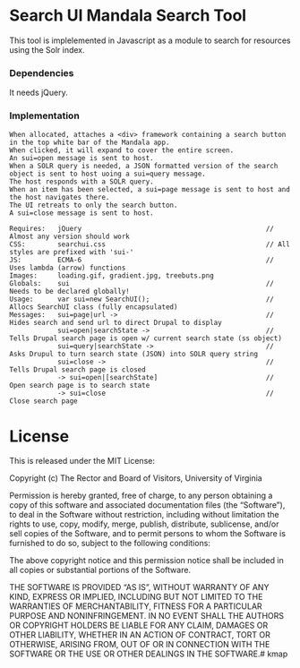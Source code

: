 # Search UI Mandala Search Tool 
This tool is implelemented in Javascript as a module to search for resources using 
the Solr index. 

### Dependencies 

It needs jQuery. 

### Implementation

	When allocated, attaches a <div> framework containing a search button in the top white bar of the Mandala app.
	When clicked, it will expand to cover the entire screen. 
	An sui=open message is sent to host.
	When a SOLR query is needed, a JSON formatted version of the search object is sent to host uoing a sui=query message.
	The host responds with a SOLR query.
	When an item has been selected, a sui=page message is sent to host and the host navigates there.
	The UI retreats to only the search button.
	A sui=close message is sent to host.

	Requires: 	jQuery 												// Almost any version should work
	CSS:		searchui.css										// All styles are prefixed with 'sui-'
	JS:			ECMA-6												// Uses lambda (arrow) functions
	Images:		loading.gif, gradient.jpg, treebuts.png
	Globals:	sui													// Needs to be declared globally!
	Usage: 		var sui=new SearchUI();								// Allocs SearchUI class (fully encapsulated)							
	Messages: 	sui=page|url ->										// Hides search and send url to direct Drupal to display
				sui=open|searchState ->								// Tells Drupal search page is open w/ current search state (ss object)
				sui=query|searchState ->							// Asks Drupul to turn search state (JSON) into SOLR query string
				sui=close ->										// Tells Drupal search page is closed
				-> sui=open|[searchState] 							// Open search page is to search state
				-> sui=close										// Close search page 
			

License
=====

This is released under the MIT License:

Copyright (c) The Rector and Board of Visitors, University of Virginia

Permission is hereby granted, free of charge, to any person obtaining a copy
of this software and associated documentation files (the “Software”), to deal
in the Software without restriction, including without limitation the rights
to use, copy, modify, merge, publish, distribute, sublicense, and/or sell
copies of the Software, and to permit persons to whom the Software is
furnished to do so, subject to the following conditions:

The above copyright notice and this permission notice shall be included in
all copies or substantial portions of the Software.

THE SOFTWARE IS PROVIDED “AS IS”, WITHOUT WARRANTY OF ANY KIND, EXPRESS OR
IMPLIED, INCLUDING BUT NOT LIMITED TO THE WARRANTIES OF MERCHANTABILITY,
FITNESS FOR A PARTICULAR PURPOSE AND NONINFRINGEMENT. IN NO EVENT SHALL THE
AUTHORS OR COPYRIGHT HOLDERS BE LIABLE FOR ANY CLAIM, DAMAGES OR OTHER
LIABILITY, WHETHER IN AN ACTION OF CONTRACT, TORT OR OTHERWISE, ARISING FROM,
OUT OF OR IN CONNECTION WITH THE SOFTWARE OR THE USE OR OTHER DEALINGS IN
THE SOFTWARE.# kmap
